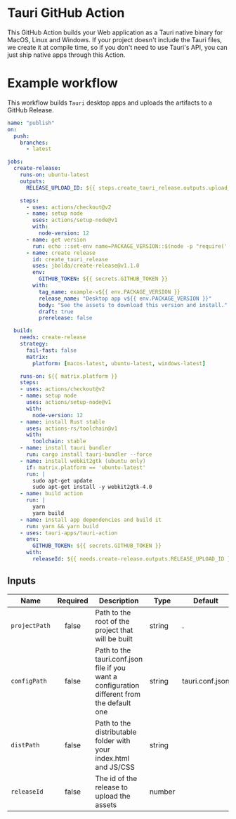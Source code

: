 # Tauri GitHub Action

This GitHub Action builds your Web application as a Tauri native binary for MacOS, Linux and Windows.
If your project doesn't include the Tauri files, we create it at compile time, so if you don't need to use Tauri's API, you can just ship native apps through this Action.

# Example workflow

This workflow builds `Tauri` desktop apps and uploads the artifacts to a GitHub Release.

```yml
name: "publish"
on:
  push:
    branches:
      - latest

jobs:
  create-release:
    runs-on: ubuntu-latest
    outputs:
      RELEASE_UPLOAD_ID: ${{ steps.create_tauri_release.outputs.upload_id }}

    steps:
      - uses: actions/checkout@v2
      - name: setup node
        uses: actions/setup-node@v1
        with:
          node-version: 12
      - name: get version
        run: echo ::set-env name=PACKAGE_VERSION::$(node -p "require('./package.json').version")
      - name: create release
        id: create_tauri_release
        uses: jbolda/create-release@v1.1.0
        env:
          GITHUB_TOKEN: ${{ secrets.GITHUB_TOKEN }}
        with:
          tag_name: example-v${{ env.PACKAGE_VERSION }}
          release_name: "Desktop app v${{ env.PACKAGE_VERSION }}"
          body: "See the assets to download this version and install."
          draft: true
          prerelease: false

  build:
    needs: create-release
    strategy:
      fail-fast: false
      matrix:
        platform: [macos-latest, ubuntu-latest, windows-latest]

    runs-on: ${{ matrix.platform }}
    steps:
    - uses: actions/checkout@v2
    - name: setup node
      uses: actions/setup-node@v1
      with:
        node-version: 12
    - name: install Rust stable
      uses: actions-rs/toolchain@v1
      with:
        toolchain: stable
    - name: install tauri bundler
      run: cargo install tauri-bundler --force
    - name: install webkit2gtk (ubuntu only)
      if: matrix.platform == 'ubuntu-latest'
      run: |
        sudo apt-get update
        sudo apt-get install -y webkit2gtk-4.0
    - name: build action
      run: |
        yarn
        yarn build
    - name: install app dependencies and build it
      run: yarn && yarn build
    - uses: tauri-apps/tauri-action
      env:
        GITHUB_TOKEN: ${{ secrets.GITHUB_TOKEN }}
      with: 
        releaseId: ${{ needs.create-release.outputs.RELEASE_UPLOAD_ID }}
```

## Inputs

| Name          | Required | Description                                                                                 | Type   | Default         |
| ------------- | :------: | ------------------------------------------------------------------------------------------- | ------ | --------------- |
| `projectPath` |  false   | Path to the root of the project that will be built                                          | string | .               |
| `configPath`  |  false   | Path to the tauri.conf.json file if you want a configuration different from the default one | string | tauri.conf.json |
| `distPath`    |  false   | Path to the distributable folder with your index.html and JS/CSS                            | string |                 |
| `releaseId`   |  false   | The id of the release to upload the assets                                                  | number |                 |
